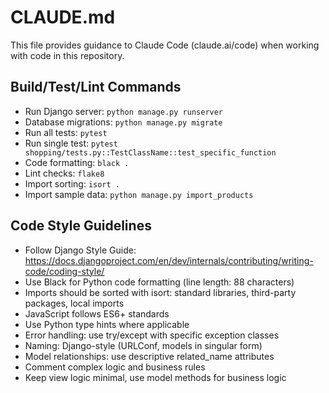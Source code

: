 # CLAUDE.md

This file provides guidance to Claude Code (claude.ai/code) when working with code in this repository.

## Build/Test/Lint Commands

- Run Django server: `python manage.py runserver`
- Database migrations: `python manage.py migrate`
- Run all tests: `pytest`
- Run single test: `pytest shopping/tests.py::TestClassName::test_specific_function`
- Code formatting: `black .`
- Lint checks: `flake8`
- Import sorting: `isort .`
- Import sample data: `python manage.py import_products`

## Code Style Guidelines

- Follow Django Style Guide: https://docs.djangoproject.com/en/dev/internals/contributing/writing-code/coding-style/
- Use Black for Python code formatting (line length: 88 characters)
- Imports should be sorted with isort: standard libraries, third-party packages, local imports
- JavaScript follows ES6+ standards
- Use Python type hints where applicable
- Error handling: use try/except with specific exception classes
- Naming: Django-style (URLConf, models in singular form)
- Model relationships: use descriptive related_name attributes
- Comment complex logic and business rules
- Keep view logic minimal, use model methods for business logic